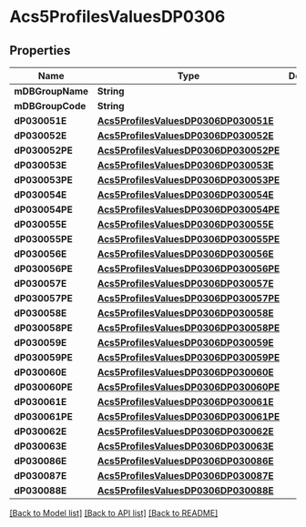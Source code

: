 # Acs5ProfilesValuesDP0306

## Properties
Name | Type | Description | Notes
------------ | ------------- | ------------- | -------------
**mDBGroupName** | **String** |  | 
**mDBGroupCode** | **String** |  | 
**dP030051E** | [**Acs5ProfilesValuesDP0306DP030051E**](Acs5ProfilesValuesDP0306DP030051E.md) |  | 
**dP030052E** | [**Acs5ProfilesValuesDP0306DP030052E**](Acs5ProfilesValuesDP0306DP030052E.md) |  | 
**dP030052PE** | [**Acs5ProfilesValuesDP0306DP030052PE**](Acs5ProfilesValuesDP0306DP030052PE.md) |  | 
**dP030053E** | [**Acs5ProfilesValuesDP0306DP030053E**](Acs5ProfilesValuesDP0306DP030053E.md) |  | 
**dP030053PE** | [**Acs5ProfilesValuesDP0306DP030053PE**](Acs5ProfilesValuesDP0306DP030053PE.md) |  | 
**dP030054E** | [**Acs5ProfilesValuesDP0306DP030054E**](Acs5ProfilesValuesDP0306DP030054E.md) |  | 
**dP030054PE** | [**Acs5ProfilesValuesDP0306DP030054PE**](Acs5ProfilesValuesDP0306DP030054PE.md) |  | 
**dP030055E** | [**Acs5ProfilesValuesDP0306DP030055E**](Acs5ProfilesValuesDP0306DP030055E.md) |  | 
**dP030055PE** | [**Acs5ProfilesValuesDP0306DP030055PE**](Acs5ProfilesValuesDP0306DP030055PE.md) |  | 
**dP030056E** | [**Acs5ProfilesValuesDP0306DP030056E**](Acs5ProfilesValuesDP0306DP030056E.md) |  | 
**dP030056PE** | [**Acs5ProfilesValuesDP0306DP030056PE**](Acs5ProfilesValuesDP0306DP030056PE.md) |  | 
**dP030057E** | [**Acs5ProfilesValuesDP0306DP030057E**](Acs5ProfilesValuesDP0306DP030057E.md) |  | 
**dP030057PE** | [**Acs5ProfilesValuesDP0306DP030057PE**](Acs5ProfilesValuesDP0306DP030057PE.md) |  | 
**dP030058E** | [**Acs5ProfilesValuesDP0306DP030058E**](Acs5ProfilesValuesDP0306DP030058E.md) |  | 
**dP030058PE** | [**Acs5ProfilesValuesDP0306DP030058PE**](Acs5ProfilesValuesDP0306DP030058PE.md) |  | 
**dP030059E** | [**Acs5ProfilesValuesDP0306DP030059E**](Acs5ProfilesValuesDP0306DP030059E.md) |  | 
**dP030059PE** | [**Acs5ProfilesValuesDP0306DP030059PE**](Acs5ProfilesValuesDP0306DP030059PE.md) |  | 
**dP030060E** | [**Acs5ProfilesValuesDP0306DP030060E**](Acs5ProfilesValuesDP0306DP030060E.md) |  | 
**dP030060PE** | [**Acs5ProfilesValuesDP0306DP030060PE**](Acs5ProfilesValuesDP0306DP030060PE.md) |  | 
**dP030061E** | [**Acs5ProfilesValuesDP0306DP030061E**](Acs5ProfilesValuesDP0306DP030061E.md) |  | 
**dP030061PE** | [**Acs5ProfilesValuesDP0306DP030061PE**](Acs5ProfilesValuesDP0306DP030061PE.md) |  | 
**dP030062E** | [**Acs5ProfilesValuesDP0306DP030062E**](Acs5ProfilesValuesDP0306DP030062E.md) |  | 
**dP030063E** | [**Acs5ProfilesValuesDP0306DP030063E**](Acs5ProfilesValuesDP0306DP030063E.md) |  | 
**dP030086E** | [**Acs5ProfilesValuesDP0306DP030086E**](Acs5ProfilesValuesDP0306DP030086E.md) |  | 
**dP030087E** | [**Acs5ProfilesValuesDP0306DP030087E**](Acs5ProfilesValuesDP0306DP030087E.md) |  | 
**dP030088E** | [**Acs5ProfilesValuesDP0306DP030088E**](Acs5ProfilesValuesDP0306DP030088E.md) |  | 

[[Back to Model list]](../README.md#documentation-for-models) [[Back to API list]](../README.md#documentation-for-api-endpoints) [[Back to README]](../README.md)


